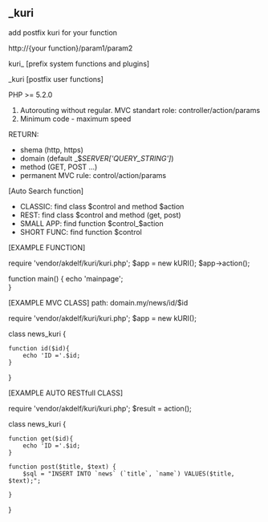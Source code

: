 ## _kuri
add postfix kuri for your function

http://{your function}/param1/param2

kuri_ [prefix system functions and plugins]

_kuri [postfix user functions]


PHP >= 5.2.0

1. Autorouting without regular. MVC standart role: controller/action/params
2. Minimum code - maximum speed 


RETURN:
* shema (http, https)
* domain (default _$_SERVER['QUERY_STRING']_)
* method (GET, POST ...)
* permanent MVC rule: control/action/params

[Auto Search function]

 - CLASSIC: find class $control and method $action
 - REST: find class $control and method (get, post)
 - SMALL APP: find function $control_$action
 - SHORT FUNC: find function $control 


[EXAMPLE FUNCTION]

require 'vendor/akdelf/kuri/kuri.php';
$app = new kURI();
$app->action();

function main() {
	echo 'mainpage';	
}


[EXAMPLE MVC CLASS]
path: domain.my/news/id/$id

require 'vendor/akdelf/kuri/kuri.php';
$app = new kURI();


class news_kuri {
	
	function id($id){
		echo 'ID ='.$id;
	}	

}


[EXAMPLE AUTO RESTfull CLASS]

require 'vendor/akdelf/kuri/kuri.php';
$result = action();

class news_kuri {
	
	function get($id){
		echo 'ID ='.$id;
	}

	function post($title, $text) {
		$sql = "INSERT INTO `news` (`title`, `name`) VALUES($title, $text);";

	}


}
